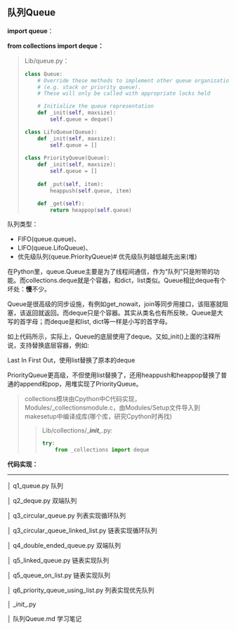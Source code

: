 ## 队列Queue

**import queue**：

**from collections import deque：**

> Lib/queue.py：
>
> ```python
> class Queue:
>     # Override these methods to implement other queue organizations
>     # (e.g. stack or priority queue).
>     # These will only be called with appropriate locks held
> 
>     # Initialize the queue representation
>     def _init(self, maxsize):
>         self.queue = deque()
> 
> class LifoQueue(Queue):
>     def _init(self, maxsize):
>         self.queue = []
>         
> class PriorityQueue(Queue):
>     def _init(self, maxsize):
>         self.queue = []  
>     
>     def _put(self, item):
>         heappush(self.queue, item)
> 
>     def _get(self):
>         return heappop(self.queue)
> ```

队列类型：

* FIFO(queue.queue)、
* LIFO(queue.LifoQueue)、
* 优先级队列(queue.PriorityQueue)# 优先级队列越低越先出来(堆)

在Python里，queue.Queue主要是为了线程间通信，作为“队列”只是附带的功能。而collections.deque就是个容器，和dict，list类似。Queue相比deque有个坏处：**慢**不少。

Queue是很高级的同步设施，有例如get_nowait，join等同步用接口，该阻塞就阻塞，该返回就返回。而deque只是个容器。其实从类名也有所反映，Queue是大写的首字母；而deque是和list, dict等一样是小写的首字母。

如上代码所示，实际上，Queue的底层使用了deque。又如_init()上面的注释所说，支持替换底层容器，例如:

Last In First Out，使用list替换了原本的deque

PriorityQueue更高级，不但使用list替换了，还用heappush和heappop替换了普通的append和pop，用堆实现了PriorityQueue。

> collections模块由Cpython中C代码实现，Modules/_collectionsmodule.c，由Modules/Setup文件导入到makesetup中编译成库(哪个库，研究Cpython时再找)
>
> > Lib/collections/\____init__\__.py:
> >
> > ```python
> > try:
> >     from _collections import deque
> > ```

**代码实现：**

---

│  q1_queue.py 队列

│  q2_deque.py 双端队列

│  q3_circular_queue.py 列表实现循环队列

│  q3_circular_queue_linked_list.py 链表实现循环队列

│  q4_double_ended_queue.py 双端队列

│  q5_linked_queue.py 链表实现队列

│  q5_queue_on_list.py 链表实现队列

│  q6_priority_queue_using_list.py 列表实现优先队列

│  \__init__.py

│  队列Queue.md 学习笔记



